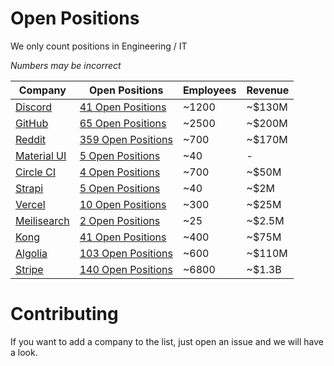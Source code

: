 # Open Positions

We only count positions in Engineering / IT

*Numbers may be incorrect*

| Company | Open Positions | Employees | Revenue |
|---|---|---|---|
| [Discord](https://discord.com/) | [41 Open Positions](https://discord.com/jobs?team=engineering) | ~1200 | ~$130M |
| [GitHub](https://github.com/) | [65 Open Positions](https://github.com/about/careers) | ~2500 | ~$200M |
| [Reddit](https://www.reddit.com/) | [359 Open Positions](https://www.redditinc.com/careers) | ~700 | ~$170M |
| [Material UI](https://mui.com/) | [5 Open Positions](https://mui.com/careers) | ~40 | - |
| [Circle CI](https://circleci.com/) | [4 Open Positions](https://circleci.com/careers/jobs/) | ~700 | ~$50M |
| [Strapi](https://strapi.io/) | [5 Open Positions](https://jobs.lever.co/strapi?team=Engineering%20%F0%9F%A7%99%E2%80%8D%E2%99%80%EF%B8%8F) | ~40 | ~$2M |
| [Vercel](https://vercel.com/home) | [10 Open Positions](https://vercel.com/careers?department=Engineering) | ~300 | ~$25M |
| [Meilisearch](https://www.meilisearch.com/) | [2 Open Positions](https://jobs.lever.co/meili) | ~25 | ~$2.5M |
| [Kong](https://konghq.com/kong) | [41 Open Positions](https://jobs.lever.co/kong?department=Engineering) | ~400 | ~$75M |
| [Algolia](https://www.algolia.com/) | [103 Open Positions](https://www.algolia.com/careers/?query=&amp;page=1&amp;configure%5BclickAnalytics%5D=true&amp;configure%5BhitsPerPage%5D=15&amp;hierarchicalMenu%5Bcategories.lvl0%5D=R%26D) | ~600 | ~$110M |
| [Stripe](https://stripe.com/) | [140 Open Positions](https://stripe.com/jobs/search) | ~6800 | ~$1.3B |

# Contributing

If you want to add a company to the list, just open an issue and we will have a look.